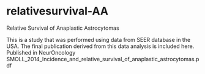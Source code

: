 # relativesurvival-AA
Relative Survival of Anaplastic Astrocytomas

This is a study that was performed using data from SEER database in the USA. 
The final publication derived from this data analysis is included here. Published in NeurOncology
SMOLL_2014_Incidence_and_relative_survival_of_anaplastic_astrocytomas.pdf
